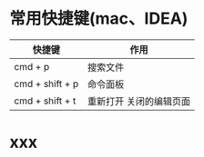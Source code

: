 # 常用快捷键(mac、IDEA)
| 快捷键 | 作用 |
|-------|------|
| cmd + p | 搜索文件 |
| cmd + shift + p | 命令面板 |
| cmd + shift + t | 重新打开 关闭的编辑页面 |

# xxx
